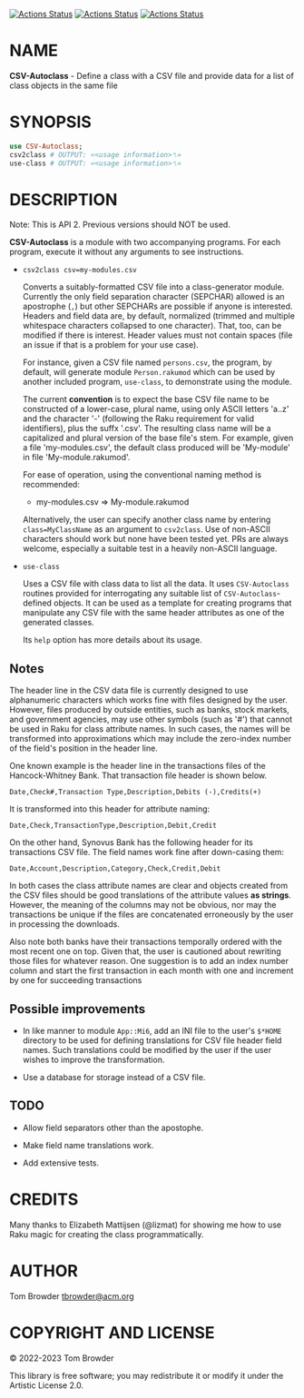 [![Actions Status](https://github.com/tbrowder/CSV-Autoclass/actions/workflows/linux.yml/badge.svg)](https://github.com/tbrowder/CSV-Autoclass/actions) [![Actions Status](https://github.com/tbrowder/CSV-Autoclass/actions/workflows/macos.yml/badge.svg)](https://github.com/tbrowder/CSV-Autoclass/actions) [![Actions Status](https://github.com/tbrowder/CSV-Autoclass/actions/workflows/windows.yml/badge.svg)](https://github.com/tbrowder/CSV-Autoclass/actions)

NAME
====

**CSV-Autoclass** - Define a class with a CSV file and provide data for a list of class objects in the same file

SYNOPSIS
========

```raku
use CSV-Autoclass;
csv2class # OUTPUT: «<usage information>␤»
use-class # OUTPUT: «<usage information>␤»
```

DESCRIPTION
===========

Note: This is API 2. Previous versions should NOT be used.

**CSV-Autoclass** is a module with two accompanying programs. For each program, execute it without any arguments to see instructions.

  * `csv2class csv=my-modules.csv`

    Converts a suitably-formatted CSV file into a class-generator module. Currently the only field separation character (SEPCHAR) allowed is an apostrophe (`,`) but other SEPCHARs are possible if anyone is interested. Headers and field data are, by default, normalized (trimmed and multiple whitespace characters collapsed to one character). That, too, can be modified if there is interest. Header values must not contain spaces (file an issue if that is a problem for your use case).

    For instance, given a CSV file named `persons.csv`, the program, by default, will generate module `Person.rakumod` which can be used by another included program, `use-class`, to demonstrate using the module.

    The current **convention** is to expect the base CSV file name to be constructed of a lower-case, plural name, using only ASCII letters 'a..z' and the character '-' (following the Raku requirement for valid identifiers), plus the suffx '.csv'. The resulting class name will be a capitalized and plural version of the base file's stem. For example, given a file 'my-modules.csv', the default class produced will be 'My-module' in file 'My-module.rakumod'.

    For ease of operation, using the conventional naming method is recommended:

      * my-modules.csv => My-module.rakumod

    Alternatively, the user can specify another class name by entering `class=MyClassName` as an argument to `csv2class`. Use of non-ASCII characters should work but none have been tested yet. PRs are always welcome, especially a suitable test in a heavily non-ASCII language.

  * `use-class`

    Uses a CSV file with class data to list all the data. It uses `CSV-Autoclass` routines provided for interrogating any suitable list of `CSV-Autoclass`-defined objects. It can be used as a template for creating programs that manipulate any CSV file with the same header attributes as one of the generated classes.

    Its `help` option has more details about its usage.

Notes
-----

The header line in the CSV data file is currently designed to use alphanumeric characters which works fine with files designed by the user. However, files produced by outside entities, such as banks, stock markets, and government agencies, may use other symbols (such as '#') that cannot be used in Raku for class attribute names. In such cases, the names will be transformed into approximations which may include the zero-index number of the field's position in the header line.

One known example is the header line in the transactions files of the Hancock-Whitney Bank. That transaction file header is shown below.

    Date,Check#,Transaction Type,Description,Debits (-),Credits(+)

It is transformed into this header for attribute naming:

    Date,Check,TransactionType,Description,Debit,Credit

On the other hand, Synovus Bank has the following header for its transactions CSV file. The field names work fine after down-casing them:

    Date,Account,Description,Category,Check,Credit,Debit

In both cases the class attribute names are clear and objects created from the CSV files should be good translations of the attribute values **as strings**. However, the meaning of the columns may not be obvious, nor may the transactions be unique if the files are concatenated erroneously by the user in processing the downloads.

Also note both banks have their transactions temporally ordered with the most recent one on top. Given that, the user is cautioned about rewriting those files for whatever reason. One suggestion is to add an index number column and start the first transaction in each month with one and increment by one for succeeding transactions

Possible improvements
---------------------

  * In like manner to module `App::Mi6`, add an INI file to the user's `$*HOME` directory to be used for defining translations for CSV file header field names. Such translations could be modified by the user if the user wishes to improve the transformation.

  * Use a database for storage instead of a CSV file.

TODO
----

  * Allow field separators other than the apostophe.

  * Make field name translations work.

  * Add extensive tests.

CREDITS
=======

Many thanks to Elizabeth Mattijsen (@lizmat) for showing me how to use Raku magic for creating the class programmatically.

AUTHOR
======

Tom Browder <tbrowder@acm.org>

COPYRIGHT AND LICENSE
=====================

© 2022-2023 Tom Browder

This library is free software; you may redistribute it or modify it under the Artistic License 2.0.

